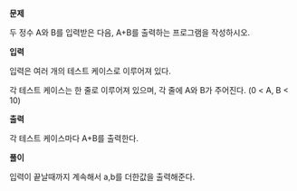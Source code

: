 **문제**

두 정수 A와 B를 입력받은 다음, A+B를 출력하는 프로그램을 작성하시오.

**입력**

입력은 여러 개의 테스트 케이스로 이루어져 있다.

각 테스트 케이스는 한 줄로 이루어져 있으며, 각 줄에 A와 B가 주어진다. (0 < A, B < 10)

**출력**

각 테스트 케이스마다 A+B를 출력한다.

**풀이**

입력이 끝날때까지 계속해서 a,b를 더한값을 출력해준다.